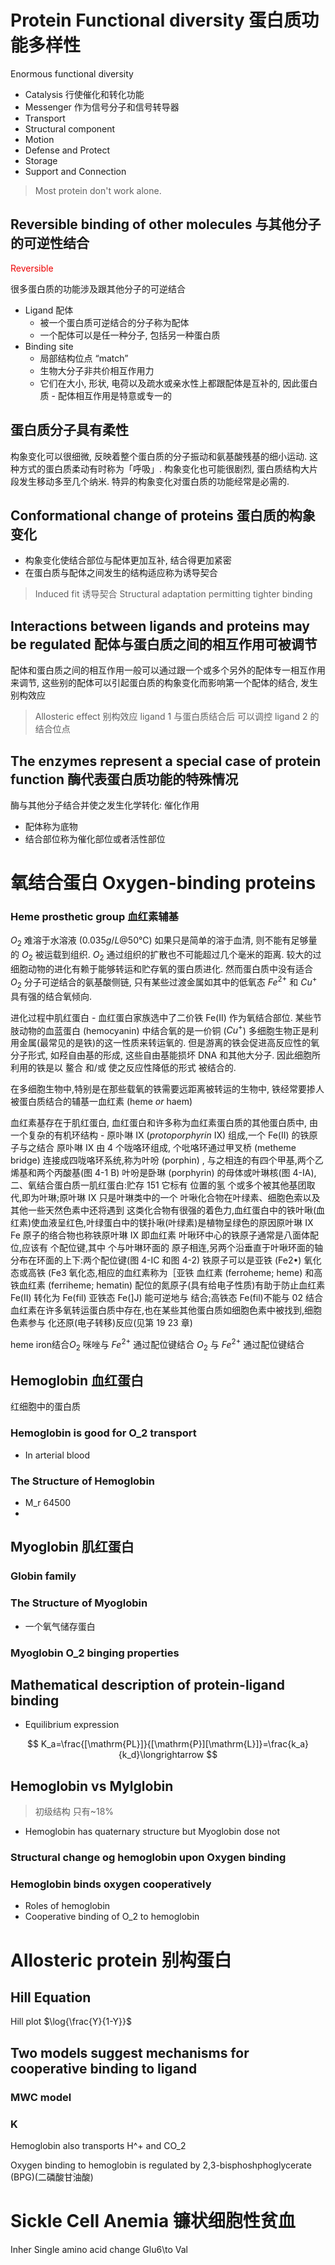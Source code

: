 # Protein Functional diversity 蛋白质功能多样性

Enormous functional diversity
+ Catalysis 行使催化和转化功能
+ Messenger 作为信号分子和信号转导器
+ Transport 
+ Structural component
+ Motion
+ Defense and Protect
+ Storage
+ Support and Connection

> Most protein don't work alone.

## Reversible binding of other molecules 与其他分子的可逆性结合

<font color = "ee0000">Reversible</font>

很多蛋白质的功能涉及跟其他分子的可逆结合

+ Ligand 配体
    + 被一个蛋白质可逆结合的分子称为配体
    + 一个配体可以是任一种分子, 包括另一种蛋白质
+ Binding site
	+ 局部结构位点  “match”
	+ 生物大分子非共价相互作用力
	+ 它们在大小, 形状, 电荷以及疏水或亲水性上都跟配体是互补的, 因此蛋白质 - 配体相互作用是特意或专一的

## 蛋白质分子具有柔性

构象变化可以很细微, 反映着整个蛋白质的分子振动和氨基酸残基的细小运动. 这种方式的蛋白质柔动有时称为「呼吸」. 构象变化也可能很剧烈, 蛋白质结构大片段发生移动多至几个纳米. 特异的构象变化对蛋白质的功能经常是必需的.

## Conformational change of proteins 蛋白质的构象变化

+   构象变化使结合部位与配体更加互补, 结合得更加紧密
+   在蛋白质与配体之间发生的结构适应称为诱导契合

> Induced fit 诱导契合
> Structural adaptation permitting tighter binding
## Interactions between ligands and proteins may be regulated 配体与蛋白质之间的相互作用可被调节

配体和蛋白质之间的相互作用一般可以通过跟一个或多个另外的配体专一相互作用来调节, 这些别的配体可以引起蛋白质的构象变化而影响第一个配体的结合, 发生别构效应

> Allosteric effect 别构效应
> ligand 1 与蛋白质结合后 可以调控 ligand 2 的结合位点

## The enzymes represent a special case of protein function 酶代表蛋白质功能的特殊情况

酶与其他分子结合并使之发生化学转化: 催化作用

+ 配体称为底物
+ 结合部位称为催化部位或者活性部位

# 氧结合蛋白 Oxygen-binding proteins

### Heme prosthetic group 血红素辅基

$O_2$ 难溶于水溶液 ($0.035 g/L @ 50℃$) 如果只是简单的溶于血清, 则不能有足够量的 $O_2$ 被运载到组织. $O_2$ 通过组织的扩散也不可能超过几个毫米的距离. 较大的过细胞动物的进化有赖于能够转运和贮存氧的蛋白质进化. 然而蛋白质中没有适合 $O_2$ 分子可逆结合的氨基酸侧链, 只有某些过渡金属如其中的低氧态 $Fe^{2+}$ 和 $Cu^+$ 具有强的结合氧倾向. 

进化过程中肌红蛋白 - 血红蛋白家族选中了二价铁 Fe(II) 作为氧结合部位. 某些节肢动物的血蓝蛋白 (hemocyanin) 中结合氧的是一价铜 ($Cu^+$) 多细胞生物正是利用金属(最常见的是铁)的这一性质来转运氧的. 但是游离的铁会促进高反应性的氧分子形式, 如羟自由基的形成, 这些自由基能损坏 DNA 和其他大分子. 因此细胞所利用的铁是以 鳌合 和/或 使之反应性降低的形式 被结合的. 

在多细胞生物中,特别是在那些载氧的铁需要远距离被转运的生物中, 铁经常要掺人被蛋白质结合的辅基一血红素 (heme $or$ haem) 

血红素基存在于肌红蛋白, 血红蛋白和许多称为血红素蛋白质的其他蛋白质中, 由一个复杂的有机环结构 - 原卟啉 $\mathrm{IX}$ ($protoporphyrin ~\mathrm{IX}$) 组成,一个 Fe($\mathrm{II}$) 的铁原子与之结合 原卟啉 $\mathrm{IX}$ 由 4 个咙咯环组成, 个吡咯环通过甲叉桥 (metheme bridge) 连接成四咙咯环系统,称为叶吩 (porphin) , 与之相连的有四个甲基,两个乙烯基和两个丙酸基(图 4-1 B) 叶吩是卧琳 (porphyrin) 的母体或叶琳核(图 4-IA),二、氧结合蛋白质一肌红蛋白:贮存 151 它标有 位置的氢 个或多个被其他基团取代,即为叶琳;原叶琳 IX 只是叶琳类中的一个 叶啾化合物在叶绿素、细胞色索以及其他一些天然色素中还将遇到 这类化合物有很强的着色力,血红蛋白中的铁叶啾(血红素)使血液呈红色,叶绿蛋白中的镁扑啾(叶绿素)是植物呈绿色的原因原叶琳 IX Fe 原子的络合物也称铁原叶琳 IX 即血红素 叶啾环中心的铁原子通常是八面体配位,应该有 个配位键,其中 个与叶琳环面的 原子相连,另两个沿垂直于叶啾环面的轴分布在环面的上下:两个配位键(图 4-IC 和图 4-2) 铁原子可以是亚铁 (Fe2•) 氧化态或高铁 (Fe3 氧化态,相应的血红素称为［亚铁 血红素 (ferroheme; heme) 和高铁血红素 (ferriheme; hematin) 配位的氮原子(具有给电子性质)有助于防止血红素 Fe(II) 转化为 Fe(fil) 亚铁态 Fe(]J) 能可逆地与 结合;高铁态 Fe(fil)不能与 02 结合 血红素在许多氧转运蛋白质中存在,也在某些其他蛋白质如细胞色素中被找到,细胞色素参与 化还原(电子转移)反应(见第 19 23 章)

heme iron结合$O_2$ 
咪唑与 $Fe^{2+}$ 通过配位键结合
$O_2$ 与 $Fe^{2+}$ 通过配位键结合

## Hemoglobin 血红蛋白

红细胞中的蛋白质

### Hemoglobin is good for O_2 transport
+ In arterial blood

### The Structure of Hemoglobin

+ M_r 64500
+ 
## Myoglobin 肌红蛋白
### Globin family

### The Structure of Myoglobin
+ 一个氧气储存蛋白 

### Myoglobin O_2 binging properties

## Mathematical description of protein-ligand binding

+ Equilibrium expression


$$
K_a=\frac{[\mathrm{PL}]}{[\mathrm{P}][\mathrm{L}]}=\frac{k_a}{k_d}\longrightarrow $$

## Hemoglobin vs Mylglobin
> 初级结构 只有~18%

+ Hemoglobin has quaternary structure but Myoglobin dose not

### Structural change og hemoglobin upon Oxygen binding 

### Hemoglobin binds oxygen cooperatively
+ Roles of hemoglobin
+ Cooperative binding of O_2 to hemoglobin

# Allosteric protein 别构蛋白
## Hill Equation
Hill plot
$\log{\frac{Y}{1-Y}}$

## Two models suggest mechanisms for cooperative binding to ligand
### MWC model

### K

Hemoglobin also transports H^+ and CO_2

Oxygen binding to hemoglobin is regulated by 2,3-bisphoshphoglycerate (BPG)(二磷酸甘油酸)
# Sickle Cell Anemia 镰状细胞性贫血
Inher
Single amino acid change 
Glu6\to Val



